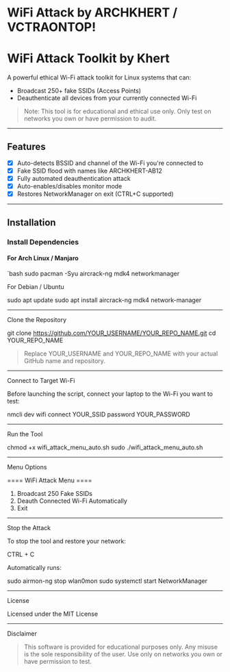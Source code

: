 # WiFi Attack by ARCHKHERT / VCTRAONTOP!

# WiFi Attack Toolkit by Khert

A powerful ethical Wi-Fi attack toolkit for Linux systems that can:
- Broadcast 250+ fake SSIDs (Access Points)
- Deauthenticate all devices from your currently connected Wi-Fi

> Note: This tool is for educational and ethical use only. Only test on networks you own or have permission to audit.

---

## Features

- [x] Auto-detects BSSID and channel of the Wi-Fi you're connected to  
- [x] Fake SSID flood with names like ARCHKHERT-AB12  
- [x] Fully automated deauthentication attack  
- [x] Auto-enables/disables monitor mode  
- [x] Restores NetworkManager on exit (CTRL+C supported)  

---

## Installation

### Install Dependencies

#### For Arch Linux / Manjaro
`bash
sudo pacman -Syu aircrack-ng mdk4 networkmanager

For Debian / Ubuntu

sudo apt update
sudo apt install aircrack-ng mdk4 network-manager


---

Clone the Repository

git clone https://github.com/YOUR_USERNAME/YOUR_REPO_NAME.git
cd YOUR_REPO_NAME

> Replace YOUR_USERNAME and YOUR_REPO_NAME with your actual GitHub name and repository.




---

Connect to Target Wi-Fi

Before launching the script, connect your laptop to the Wi-Fi you want to test:

nmcli dev wifi connect YOUR_SSID password YOUR_PASSWORD


---

Run the Tool

chmod +x wifi_attack_menu_auto.sh
sudo ./wifi_attack_menu_auto.sh


---

Menu Options

==== WiFi Attack Menu ====
1. Broadcast 250 Fake SSIDs
2. Deauth Connected Wi-Fi Automatically
3. Exit


---

Stop the Attack

To stop the tool and restore your network:

CTRL + C

Automatically runs:

sudo airmon-ng stop wlan0mon
sudo systemctl start NetworkManager


---

License

Licensed under the MIT License


---

Disclaimer

> This software is provided for educational purposes only. Any misuse is the sole responsibility of the user. Use only on networks you own or have permission to test.

